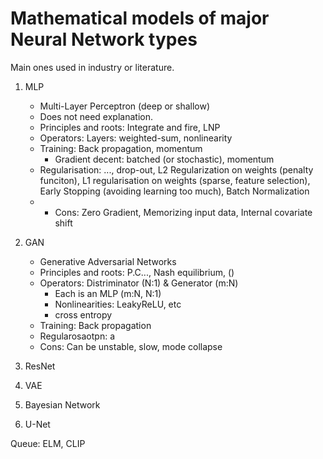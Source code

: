 # Mathematical models of major Neural Network types

Main ones used in industry or literature.

1. MLP
   * Multi-Layer Perceptron (deep or shallow)
   * Does not need explanation.
   * Principles and roots: Integrate and fire, LNP
   * Operators: Layers: weighted-sum, nonlinearity
   * Training: Back propagation, momentum
      * Gradient decent: batched (or stochastic), momentum
   * Regularisation: ..., drop-out, L2 Regularization on weights (penalty funciton), L1 regularisation on weights (sparse, feature selection), Early Stopping (avoiding learning too much), Batch Normalization
   * * Cons: Zero Gradient, Memorizing input data, Internal covariate shift
2. GAN
   * Generative Adversarial Networks
   * Principles and roots: P.C..., Nash equilibrium, ()
   * Operators: Distriminator (N:1) & Generator (m:N)
      * Each is an MLP (m:N, N:1)
      * Nonlinearities: LeakyReLU, etc
      * cross entropy
   * Training: Back propagation
   * Regularosaotpn: a
   * Cons: Can be unstable, slow, mode collapse
3. ResNet

4. VAE

5. Bayesian Network

6. U-Net

Queue: ELM, CLIP
